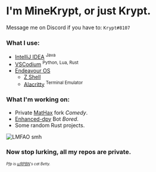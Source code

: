 # I'm MineKrypt, or just Krypt.

Message me on Discord if you have to: `Krypt#8107`

### What I use:
- [IntelliJ IDEA](https://www.jetbrains.com/ "JetBrains") <sup>Java</sup>
- [VSCodium](https://github.com/VSCodium/vscodium) <sup>Python, Lua, Rust</sup>
- [Endeavour OS](https://endeavouros.com/)
  - [Z Shell](https://github.com/zsh-users/zsh "ZSH") 
  - [Alacritty](https://alacritty.org "alacritty.org") <sup>Terminal Emulator</sup>

### What I'm working on:
- Private [MatHax](https://github.com/MatHax/client) fork *Comedy*.
- [Enhanced-dpy](https://github.com/iDevision/enhanced-discord.py "enhanced-discord.py") Bot *Bored*.
- Some random Rust projects.

![LMFAO smh](https://files.catbox.moe/y8g373.gif "tux")


### Now stop lurking, all my repos are private.
  
  
<sub><sup>*Pfp is [u/RPBN](https://www.reddit.com/user/RPBN)'s cat Betty.*</sup></sub> 
